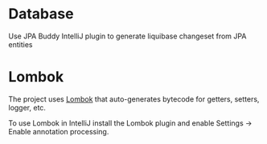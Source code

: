 # Database

Use JPA Buddy IntelliJ plugin to generate liquibase changeset from JPA entities

# Lombok
The project uses [Lombok](https://projectlombok.org/) that auto-generates bytecode for getters, setters, logger, etc. 

To use Lombok in IntelliJ install the Lombok plugin and enable Settings -> Enable annotation processing. 